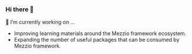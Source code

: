 ### Hi there 👋

🔭 I’m currently working on ...
- Improving learning materials around the Mezzio framework ecosystem.
- Expanding the number of useful packages that can be consumed by Mezzio framework.
<!--
**Tyrsson/Tyrsson** is a ✨ _special_ ✨ repository because its `README.md` (this file) appears on your GitHub profile.

Here are some ideas to get you started:

- 🔭 I’m currently working on ...
- 🌱 I’m currently learning ...
- 👯 I’m looking to collaborate on ...
- 🤔 I’m looking for help with ...
- 💬 Ask me about ...
- 📫 How to reach me: ...
- 😄 Pronouns: ...
- ⚡ Fun fact: ...
-->
